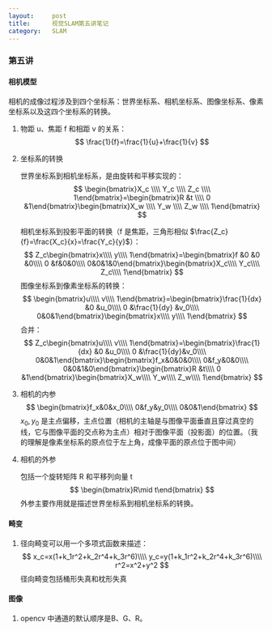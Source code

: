 ```yaml
---
layout:     post
title:      视觉SLAM第五讲笔记
category:   SLAM
---
```

### 第五讲

#### 相机模型

相机的成像过程涉及到四个坐标系：世界坐标系、相机坐标系、图像坐标系、像素坐标系以及这四个坐标系的转换。

1. 物距 u、焦距 f 和相距 v 的关系：
   $$
   \frac{1}{f}=\frac{1}{u}+\frac{1}{v}
   $$


<!-- more -->

2. 坐标系的转换

   世界坐标系到相机坐标系，是由旋转和平移实现的：
   $$
   \begin{bmatrix}X_c \\\\  Y_c \\\\ Z_c \\\\ 1\end{bmatrix}=\begin{bmatrix}R &t \\\\ 0 &1\end{bmatrix}\begin{bmatrix}X_w \\\\ Y_w \\\\ Z_w \\\\ 1\end{bmatrix}
   $$

   相机坐标系到投影平面的转换（f 是焦距，三角形相似 $\frac{Z_c}{f}=\frac{X_c}{x}=\frac{Y_c}{y}$）：
   $$
   Z_c\begin{bmatrix}x\\\\ y\\\\ 1\end{bmatrix}=\begin{bmatrix}f &0 &0 &0\\\\ 0 &f&0&0\\\\ 0&0&1&0\end{bmatrix}\begin{bmatrix}X_c\\\\ Y_c\\\\ Z_c\\\\ 1\end{bmatrix}
   $$
   图像坐标系到像素坐标系的转换：
   $$
   \begin{bmatrix}u\\\\ v\\\\ 1\end{bmatrix}=\begin{bmatrix}\frac{1}{dx} &0 &u_0\\\\ 0 &\frac{1}{dy} &v_0\\\\ 0&0&1\end{bmatrix}\begin{bmatrix}x\\\\ y\\\\ 1\end{bmatrix}
   $$
   合并：
   $$
   Z_c\begin{bmatrix}u\\\\ v\\\\ 1\end{bmatrix}=\begin{bmatrix}\frac{1}{dx} &0 &u_0\\\\ 0 &\frac{1}{dy}&v_0\\\\ 0&0&1\end{bmatrix}\begin{bmatrix}f_x&0&0&0\\\\ 0&f_y&0&0\\\\ 0&0&1&0\end{bmatrix}\begin{bmatrix}R &t\\\\ 0 &1\end{bmatrix}\begin{bmatrix}X_w\\\\ Y_w\\\\ Z_w\\\\ 1\end{bmatrix}
   $$


3. 相机的内参
   $$
   \begin{bmatrix}f_x&0&x_0\\\\ 0&f_y&y_0\\\\ 0&0&1\end{bmatrix}
   $$
   $x_0,y_0$ 是主点偏移，主点位置（相机的主轴是与图像平面垂直且穿过真空的线，它与图像平面的交点称为主点）相对于图像平面（投影面）的位置。（我的理解是像素坐标系的原点位于左上角，成像平面的原点位于图中间）

4. 相机的外参

   包括一个旋转矩阵 R 和平移列向量 t
   $$
   \begin{bmatrix}R\mid t\end{bmatrix}
   $$
   外参主要作用就是描述世界坐标系到相机坐标系的转换。

#### 畸变

1. 径向畸变可以用一个多项式函数来描述：
   $$
   x_c=x(1+k_1r^2+k_2r^4+k_3r^6)\\\\
   y_c=y(1+k_1r^2+k_2r^4+k_3r^6)\\\\
   r^2=x^2+y^2
   $$
   径向畸变包括桶形失真和枕形失真

#### 图像

1. opencv 中通道的默认顺序是B、G、R。